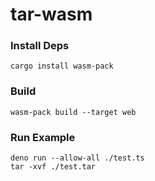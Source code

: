 # tar-wasm

### Install Deps
```
cargo install wasm-pack
```

### Build
```
wasm-pack build --target web
```

### Run Example
```
deno run --allow-all ./test.ts
tar -xvf ./test.tar
```
